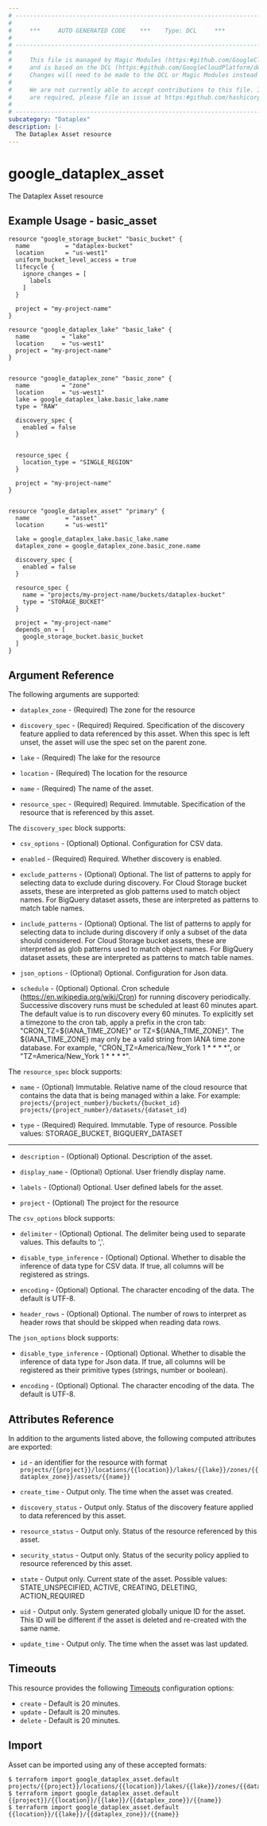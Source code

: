 ```yaml
---
# ----------------------------------------------------------------------------
#
#     ***     AUTO GENERATED CODE    ***    Type: DCL     ***
#
# ----------------------------------------------------------------------------
#
#     This file is managed by Magic Modules (https:#github.com/GoogleCloudPlatform/magic-modules)
#     and is based on the DCL (https:#github.com/GoogleCloudPlatform/declarative-resource-client-library).
#     Changes will need to be made to the DCL or Magic Modules instead of here.
#
#     We are not currently able to accept contributions to this file. If changes
#     are required, please file an issue at https:#github.com/hashicorp/terraform-provider-google/issues/new/choose
#
# ----------------------------------------------------------------------------
subcategory: "Dataplex"
description: |-
  The Dataplex Asset resource
---
```


# google_dataplex_asset

The Dataplex Asset resource

## Example Usage - basic_asset
```hcl
resource "google_storage_bucket" "basic_bucket" {
  name          = "dataplex-bucket"
  location      = "us-west1"
  uniform_bucket_level_access = true
  lifecycle {
    ignore_changes = [
      labels
    ]
  }
 
  project = "my-project-name"
}
 
resource "google_dataplex_lake" "basic_lake" {
  name         = "lake"
  location     = "us-west1"
  project = "my-project-name"
}
 
 
resource "google_dataplex_zone" "basic_zone" {
  name         = "zone"
  location     = "us-west1"
  lake = google_dataplex_lake.basic_lake.name
  type = "RAW"
 
  discovery_spec {
    enabled = false
  }
 
 
  resource_spec {
    location_type = "SINGLE_REGION"
  }
 
  project = "my-project-name"
}
 
 
resource "google_dataplex_asset" "primary" {
  name          = "asset"
  location      = "us-west1"
 
  lake = google_dataplex_lake.basic_lake.name
  dataplex_zone = google_dataplex_zone.basic_zone.name
 
  discovery_spec {
    enabled = false
  }
 
  resource_spec {
    name = "projects/my-project-name/buckets/dataplex-bucket"
    type = "STORAGE_BUCKET"
  }
 
  project = "my-project-name"
  depends_on = [
    google_storage_bucket.basic_bucket
  ]
}
```

## Argument Reference

The following arguments are supported:

* `dataplex_zone` -
  (Required)
  The zone for the resource
  
* `discovery_spec` -
  (Required)
  Required. Specification of the discovery feature applied to data referenced by this asset. When this spec is left unset, the asset will use the spec set on the parent zone.
  
* `lake` -
  (Required)
  The lake for the resource
  
* `location` -
  (Required)
  The location for the resource
  
* `name` -
  (Required)
  The name of the asset.
  
* `resource_spec` -
  (Required)
  Required. Immutable. Specification of the resource that is referenced by this asset.
  


The `discovery_spec` block supports:
    
* `csv_options` -
  (Optional)
  Optional. Configuration for CSV data.
    
* `enabled` -
  (Required)
  Required. Whether discovery is enabled.
    
* `exclude_patterns` -
  (Optional)
  Optional. The list of patterns to apply for selecting data to exclude during discovery. For Cloud Storage bucket assets, these are interpreted as glob patterns used to match object names. For BigQuery dataset assets, these are interpreted as patterns to match table names.
    
* `include_patterns` -
  (Optional)
  Optional. The list of patterns to apply for selecting data to include during discovery if only a subset of the data should considered. For Cloud Storage bucket assets, these are interpreted as glob patterns used to match object names. For BigQuery dataset assets, these are interpreted as patterns to match table names.
    
* `json_options` -
  (Optional)
  Optional. Configuration for Json data.
    
* `schedule` -
  (Optional)
  Optional. Cron schedule (https://en.wikipedia.org/wiki/Cron) for running discovery periodically. Successive discovery runs must be scheduled at least 60 minutes apart. The default value is to run discovery every 60 minutes. To explicitly set a timezone to the cron tab, apply a prefix in the cron tab: "CRON_TZ=${IANA_TIME_ZONE}" or TZ=${IANA_TIME_ZONE}". The ${IANA_TIME_ZONE} may only be a valid string from IANA time zone database. For example, "CRON_TZ=America/New_York 1 * * * *", or "TZ=America/New_York 1 * * * *".
    
The `resource_spec` block supports:
    
* `name` -
  (Optional)
  Immutable. Relative name of the cloud resource that contains the data that is being managed within a lake. For example: `projects/{project_number}/buckets/{bucket_id}` `projects/{project_number}/datasets/{dataset_id}`
    
* `type` -
  (Required)
  Required. Immutable. Type of resource. Possible values: STORAGE_BUCKET, BIGQUERY_DATASET
    
- - -

* `description` -
  (Optional)
  Optional. Description of the asset.
  
* `display_name` -
  (Optional)
  Optional. User friendly display name.
  
* `labels` -
  (Optional)
  Optional. User defined labels for the asset.
  
* `project` -
  (Optional)
  The project for the resource
  


The `csv_options` block supports:
    
* `delimiter` -
  (Optional)
  Optional. The delimiter being used to separate values. This defaults to ','.
    
* `disable_type_inference` -
  (Optional)
  Optional. Whether to disable the inference of data type for CSV data. If true, all columns will be registered as strings.
    
* `encoding` -
  (Optional)
  Optional. The character encoding of the data. The default is UTF-8.
    
* `header_rows` -
  (Optional)
  Optional. The number of rows to interpret as header rows that should be skipped when reading data rows.
    
The `json_options` block supports:
    
* `disable_type_inference` -
  (Optional)
  Optional. Whether to disable the inference of data type for Json data. If true, all columns will be registered as their primitive types (strings, number or boolean).
    
* `encoding` -
  (Optional)
  Optional. The character encoding of the data. The default is UTF-8.
    
## Attributes Reference

In addition to the arguments listed above, the following computed attributes are exported:

* `id` - an identifier for the resource with format `projects/{{project}}/locations/{{location}}/lakes/{{lake}}/zones/{{dataplex_zone}}/assets/{{name}}`

* `create_time` -
  Output only. The time when the asset was created.
  
* `discovery_status` -
  Output only. Status of the discovery feature applied to data referenced by this asset.
  
* `resource_status` -
  Output only. Status of the resource referenced by this asset.
  
* `security_status` -
  Output only. Status of the security policy applied to resource referenced by this asset.
  
* `state` -
  Output only. Current state of the asset. Possible values: STATE_UNSPECIFIED, ACTIVE, CREATING, DELETING, ACTION_REQUIRED
  
* `uid` -
  Output only. System generated globally unique ID for the asset. This ID will be different if the asset is deleted and re-created with the same name.
  
* `update_time` -
  Output only. The time when the asset was last updated.
  
## Timeouts

This resource provides the following
[Timeouts](https://developer.hashicorp.com/terraform/plugin/sdkv2/resources/retries-and-customizable-timeouts) configuration options:

- `create` - Default is 20 minutes.
- `update` - Default is 20 minutes.
- `delete` - Default is 20 minutes.

## Import

Asset can be imported using any of these accepted formats:

```
$ terraform import google_dataplex_asset.default projects/{{project}}/locations/{{location}}/lakes/{{lake}}/zones/{{dataplex_zone}}/assets/{{name}}
$ terraform import google_dataplex_asset.default {{project}}/{{location}}/{{lake}}/{{dataplex_zone}}/{{name}}
$ terraform import google_dataplex_asset.default {{location}}/{{lake}}/{{dataplex_zone}}/{{name}}
```




